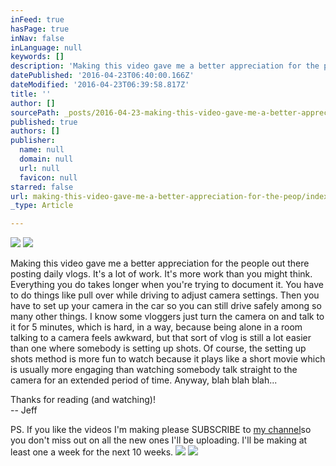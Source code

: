 ```yaml
---
inFeed: true
hasPage: true
inNav: false
inLanguage: null
keywords: []
description: 'Making this video gave me a better appreciation for the people out there posting daily vlogs. It’s a lot of work. It’s more work than you might think. Everything you do takes longer when you’re trying to document it. You have to do things like pull over while driving to adjust camera settings. Then you have to set up your camera in the car so you can still drive safely among so many other things. I know some vloggers just turn the camera on and talk to it for 5 minutes, which is hard, in a way, because being alone in a room talking to a camera feels awkward, but that sort of vlog is still a lot easier than one where somebody is setting up shots. Of course, the setting up shots method is more fun to watch because it plays like a short movie which is usually more engaging than watching somebody talk straight to the camera for an extended period of time. Anyway, blah blah blah…'
datePublished: '2016-04-23T06:40:00.166Z'
dateModified: '2016-04-23T06:39:58.817Z'
title: ''
author: []
sourcePath: _posts/2016-04-23-making-this-video-gave-me-a-better-appreciation-for-the-peop.md
published: true
authors: []
publisher:
  name: null
  domain: null
  url: null
  favicon: null
starred: false
url: making-this-video-gave-me-a-better-appreciation-for-the-peop/index.html
_type: Article

---
```

![](https://the-grid-user-content.s3-us-west-2.amazonaws.com/ee10647c-4a38-4e72-9bac-52602f3a6d4c.jpg)
![](https://the-grid-user-content.s3-us-west-2.amazonaws.com/5261b595-6a4c-4533-9b43-06e57e1cfdff.jpg)

Making this video gave me a better appreciation for the people out there posting daily vlogs. It's a lot of work. It's more work than you might think. Everything you do takes longer when you're trying to document it. You have to do things like pull over while driving to adjust camera settings. Then you have to set up your camera in the car so you can still drive safely among so many other things. I know some vloggers just turn the camera on and talk to it for 5 minutes, which is hard, in a way, because being alone in a room talking to a camera feels awkward, but that sort of vlog is still a lot easier than one where somebody is setting up shots. Of course, the setting up shots method is more fun to watch because it plays like a short movie which is usually more engaging than watching somebody talk straight to the camera for an extended period of time. Anyway, blah blah blah...

Thanks for reading (and watching)!  
-- Jeff

PS. If you like the videos I'm making please SUBSCRIBE to [my channel][0]so you don't miss out on all the new ones I'll be uploading. I'll be making at least one a week for the next 10 weeks.
![](https://the-grid-user-content.s3-us-west-2.amazonaws.com/e743a9f1-9aa1-445f-9474-23fa71e4dc7a.jpg)
![](https://the-grid-user-content.s3-us-west-2.amazonaws.com/546d8670-7e01-4eca-80f6-acfee787835e.jpg)

[0]: https://www.youtube.com/c/JeffClaassen